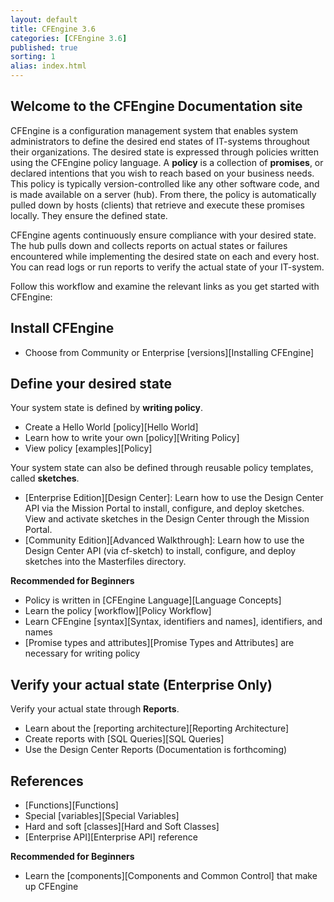 ```yaml
---
layout: default
title: CFEngine 3.6
categories: [CFEngine 3.6]
published: true
sorting: 1
alias: index.html
---
```


## Welcome to the CFEngine Documentation site

CFEngine is a configuration management system that enables system administrators to define 
the desired end states of IT-systems throughout their organizations. The desired state is 
expressed through policies written using the CFEngine policy language. A **policy** is a 
collection of **promises**, or declared intentions that you wish to reach based on your business needs. 
This policy is typically version-controlled like any other software code, and is made available on a server (hub). 
From there, the policy is automatically pulled down by hosts (clients) that retrieve and execute these promises 
locally. They ensure the defined state.

CFEngine agents continuously ensure compliance with your desired state. The hub pulls down 
and collects reports on actual states or failures encountered while implementing the desired 
state on each and every host. You can read logs or run reports to verify the actual state of your IT-system.

Follow this workflow and examine the relevant links as you get started with CFEngine:

## Install CFEngine

* Choose from Community or Enterprise [versions][Installing CFEngine]

## Define your desired state

Your system state is defined by **writing policy**.

* Create a Hello World [policy][Hello World]
* Learn how to write your own [policy][Writing Policy]
* View policy [examples][Policy]

Your system state can also be defined through reusable policy templates, called **sketches**. 

* [Enterprise Edition][Design Center]: Learn how to use the Design Center API via the Mission Portal to 
install, configure, and deploy sketches. View and activate sketches in the Design Center 
through the Mission Portal.  
* [Community Edition][Advanced Walkthrough]: Learn how to use the Design Center API (via cf-sketch) to install, 
configure, and deploy sketches into the Masterfiles directory. 

**Recommended for Beginners**

* Policy is written in [CFEngine Language][Language Concepts]
* Learn the policy [workflow][Policy Workflow] 
* Learn CFEngine [syntax][Syntax, identifiers and names], identifiers, and names 
* [Promise types and attributes][Promise Types and Attributes] are necessary for writing policy

## Verify your actual state (Enterprise Only)

Verify your actual state through **Reports**.

* Learn about the [reporting architecture][Reporting Architecture]
* Create reports with [SQL Queries][SQL Queries] 
* Use the Design Center Reports (Documentation is forthcoming)

## References

* [Functions][Functions]
* Special [variables][Special Variables]
* Hard and soft [classes][Hard and Soft Classes]
* [Enterprise API][Enterprise API] reference

**Recommended for Beginners**

* Learn the [components][Components and Common Control] that make up CFEngine


